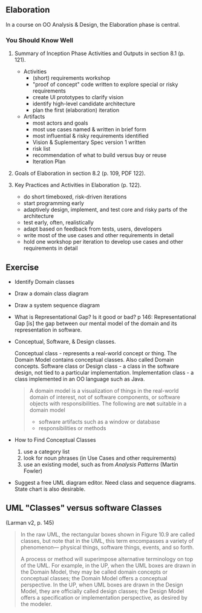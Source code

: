 ## Elaboration

In a course on OO Analysis & Design, the Elaboration phase is central.

### You Should Know Well

1. Summary of Inception Phase Activities and Outputs in section 8.1 (p. 121).
   - Activities
     * (short) requirements workshop
     * "proof of concept" code written to explore special or risky requirements
     * create UI prototypes to clarify vision
     * identify high-level candidate architecture
     * plan the first (elaboration) iteration 
   - Artifacts
     * most actors and goals
     * most use cases named & written in brief form
     * most influential & risky requirements identified
     * Vision & Suplementary Spec version 1 written
     * risk list
     * recommendation of what to build versus buy or reuse
     * Iteration Plan

2. Goals of Elaboration in section 8.2 (p. 109, PDF 122).

3. Key Practices and Activities in Elaboration (p. 122).
   - do short timeboxed, risk-driven iterations
   - start programming early
   - adaptively design, implement, and test core and risky parts of the architecture
   - test early, often, realistically
   - adapt based on feedback from tests, users, developers
   - write most of the use cases and other requirements in detail
   - hold one workshop per iteration to develop use cases and other requirements in detail


## Exercise

- Identify Domain classes

- Draw a domain class diagram

- Draw a system sequence diagram

- What is Representational Gap?  Is it good or bad?
  p 146: Representational Gap [is] the gap between our mental model of the
  domain and its representation in software.

- Conceptual, Software, & Design classes.

  Conceptual class - represents a real-world concept or thing.  The Domain Model contains conceptual classes. Also called Domain concepts.
  Software class or Design class - a class in the software design, not tied to a particular implementation.
  Implementation class - a class implemented in an OO language such as Java.

  > A domain model is a visualization of things in the real-world domain of interest,
  > not of software components, or software objects with responsibilities.
  > The following are **not** suitable in a domain model
  > - software artifacts such as a window or database
  > - responsibilities or methods

- How to Find Conceptual Classes
  1. use a category list
  2. look for noun phrases (in Use Cases and other requirements)
  3. use an existing model, such as from *Analysis Patterns* (Martin Fowler)

- Suggest a free UML diagram editor.  Need class and sequence diagrams. State chart is also desirable.

## UML "Classes" versus software Classes

(Larman v2, p. 145)

>In the raw UML, the rectangular boxes shown in Figure 10.9 are called classes,
>but note that in the UML, this term encompasses a variety of phenomenon—
>physical things, software things, events, and so forth. 
>
>A process or method will superimpose alternative terminology on top of the UML.
>For example, in the UP, when the UML boxes are drawn in the Domain Model, 
>they may be called domain concepts or conceptual classes; the Domain Model 
>offers a conceptual perspective. 
>In the UP, when UML boxes are drawn in the Design Model, they are officially 
>called design classes; the Design Model offers a specification
>or implementation perspective, as desired by the modeler.



